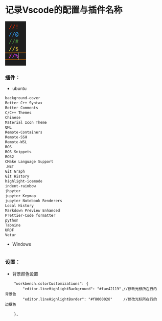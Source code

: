 # 记录Vscode的配置与插件名称
![在这里插入图片描述](https://github.com/ccpdead/VsCode_Setting/blob/main/Image/better_comments.png)
### 插件：
* ubuntu
~~~
background-cover
Better C++ Syntax
Better Comments
C/C++ Themes
Chinese
Material Icon Theme
QML
Remote-Containers
Remote-SSH
Remote-WSL
ROS
ROS Snippets
ROS2
CMake Language Support
.NET
Git Graph
Git History
highlight-icemode
indent-rainbow
jhpyter
jupyter Keymap
jupyter Notebook Renderers
Local History
Markdown Preview Enhanced
Prettier-Code formatter
python
Tabnine
URDF
Vetur
~~~
* Windows
~~~

~~~
### 设置：
* 背景颜色设置
~~~
    "workbench.colorCustomizations": {
        "editor.lineHighlightBackground": "#fae42119",//修改光标所在行的背景色
        "editor.lineHighlightBorder": "#f8000028"     //修改光标所在行的边框色
        
    },
~~~

